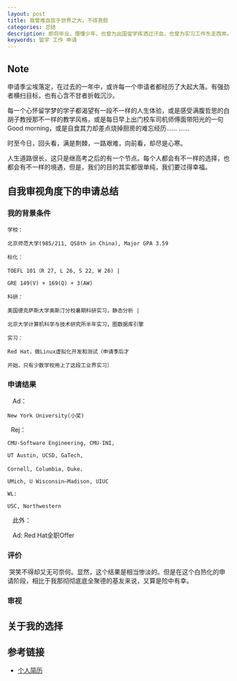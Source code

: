 ```yaml
---
layout: post
title: 我曾难自拔于世界之大，不得真假
categories: 总结 
description: 即将毕业，懵懂少年，也曾为出国留学挥洒过汗血，也曾为实习工作东走西奔。世界之大，难辨真假，毕竟，人生的算法，不是我所能理解的。
keywords: 留学 工作 申请
---
```


## Note
申请季尘埃落定，在过去的一年中，或许每一个申请者都经历了大起大落。有强劲者横扫目标，也有心含不甘者折戟沉沙。

每一个心怀留学梦的学子都渴望有一段不一样的人生体验，或是感受满腹哲思的白胡子教授那不一样的教学风格，或是每日早上出门校车司机师傅面带阳光的一句
Good morning，或是自食其力却差点烧掉厨房的难忘经历…… …… 

时至今日，回头看，满是荆棘，一路艰难，向前看，却尽是心寒。

人生道路很长，这只是继高考之后的有一个节点。每个人都会有不一样的选择，也都会有不一样的境遇，但是，我们的目的其实都很单纯，我们要过得幸福。


## 自我审视角度下的申请总结

### 我的背景条件

    学校：
    
    北京师范大学(985/211, QS8th in China), Major GPA 3.59
   
    标化：
     
    TOEFL 101（R 27, L 26, S 22, W 26) |
    
    GRE 149(V) + 169(Q) + 3(AW)
        
    科研：
    
    美国德克萨斯大学奥斯汀分校暑期科研实习，静态分析 |
    
    北京大学计算机科学与技术研究所半年实习，图数据库引擎
        
    实习：
    
    Red Hat，做Linux虚拟化开发和测试（申请季后才
    
    开始，只有少数学校用上了这段工业界实习）

### 申请结果

    Ad：
    
    New York University(小奖)
  
    Rej：
    
    CMU-Software Engineering, CMU-INI, 
    
    UT Austin, UCSD, GaTech, 
         
    Cornell, Columbia, Duke，
        
    UMich, U Wisconsin–Madison, UIUC
        
    WL: 
    
    USC, Northwestern
    
    
    此外：
    
    Ad: Red Hat全职Offer

### 评价
    
  哭笑不得却又无可奈何。显然，这个结果是相当惨淡的。但是在这个白热化的申请阶段，相比于我那彻彻底底全聚德的基友来说，又算是险中有幸。

### 审视

## 关于我的选择


## 参考链接

* [个人简历](https://lvxiaoxin.github.io/CV.pdf)
